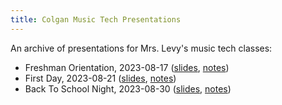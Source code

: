 ```yaml
---
title: Colgan Music Tech Presentations
--- 
```


An archive of presentations for Mrs. Levy's music tech classes:

- Freshman Orientation, 2023-08-17 ([slides](https://colganmusictech.github.io/presentations/freshman-orientation/), [notes](https://colganmusictech.github.io/presentations/freshman-orientation/speaker-notes.html))
- First Day, 2023-08-21 ([slides](https://colganmusictech.github.io/presentations/first-day/), [notes](https://colganmusictech.github.io/presentations/first-day/speaker-notes.html))
- Back To School Night, 2023-08-30 ([slides](https://colganmusictech.github.io/presentations/back-to-school-night/), [notes](https://colganmusictech.github.io/presentations/back-to-school-night/speaker-notes.html))
